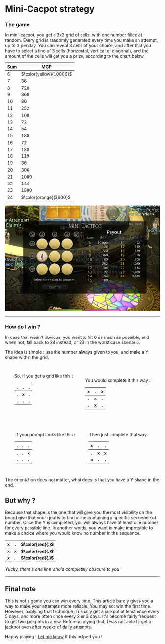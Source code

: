 # Mini-Cacpot strategy

### The game

In mini-cacpot, you get a 3x3 grid of cells, with one number filled at random. Every grid is randomly generated every time you make an attempt, up to 3 per day.
You can reveal 3 cells of your choice, and after that you have to select a line of 3 cells (horizontal, vertical or diagonal), and the amount of the
cells will get you a prize, according to the chart below.

| Sum | MGP                     |
| --- | ----------------------- |
| 6   | $\color{yellow}{10000}$ |
| 7   | 36                      |
| 8   | 720                     |
| 9   | 360                     |
| 10  | 80                      |
| 11  | 252                     |
| 12  | 108                     |
| 13  | 72                      |
| 14  | 54                      |
| 15  | 180                     |
| 16  | 72                      |
| 17  | 180                     |
| 18  | 119                     |
| 19  | 36                      |
| 20  | 306                     |
| 21  | 1080                    |
| 22  | 144                     |
| 23  | 1800                    |
| 24  | $\color{orange}{3600}$  |

![](2021-12-27-23-30-31.png)

---

### How do I win ?

In case that wasn't obvious, you want to hit 6 as much as possible, and when not, fall back to 24 instead, or 23 in the worst case scenario.

The idea is simple : use the number always given to you, and make a Y shape within the grid.

<div class="grid-container">
    <div class ="grid-item">
So, if you get a grid like this :

| **.** | **.** | **.** |
| ----- | ----- | ----- |
| **.** | **x** | **.** |
| **.** | **.** | **.** |

</div>
    <div class ="grid-item">

You would complete it this way :

| **x** | **.** | **x** |
| ----- | ----- | ----- |
| **.** | **x** | **.** |
| **.** | **x** | **.** |

</div>
</div>

<div class="grid-container">
    <div class ="grid-item">
If your prompt looks like this :

| **.** | **.** | **.** |
| ----- | ----- | ----- |
| **.** | **.** | **x** |
| **.** | **.** | **.** |

</div>
    <div class ="grid-item">
Then just complete that way.

| **x** | **.** | **.** |
| ----- | ----- | ----- |
| **.** | **x** | **x** |
| **x** | **.** | **.** |

</div>
</div>
The orientation does not matter, what does is that you have a Y shape in the end.

## But why ?

Because that shape is the one that will give you the most visibility on the board give that your goal is to find a line containing a specific sequence of number. Once the Y is completed, you will always have at least one number for every possible line. In another words, you want to make impossible to make a choice where you would know no number in the sequence.

| **x** | **.** | **$\color{red}{.}$** |
| ----- | ----- | -------------------- |
| **x** | **x** | **$\color{red}{.}$** |
| **x** | **.** | **$\color{red}{.}$** |

_Yucky, there's one line who's completely obscure to you_

---

## Final note

This is not a game you can win every time. This article barely gives you a way to make your attempts more reliable. You may not win the first time. However, applying that technique, I usually get a jackpot at least once every 5 days, and more often once every 2 or 3 days. It's become fairly frequent to get two jackpots in a row. Before applying that, I was not able to get a jackpot even after weeks of daily attempts.

Happy playing ! [Let me know](s.decuyper314@gmail.com) if this helped you !

<style>
.grid-container {
  display: grid;
  grid-template-columns: auto auto auto;
  padding: 10px;
}
.grid-item {
  padding: 20px;
  text-align: center;
</style>
